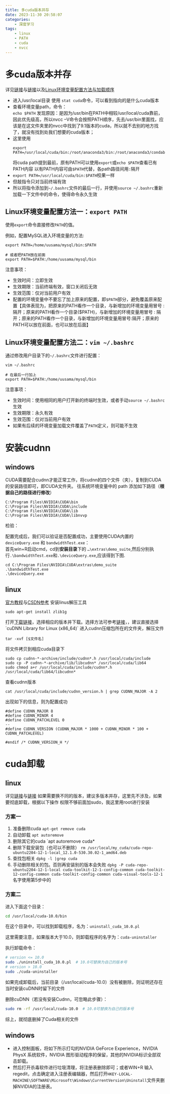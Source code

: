 ```yaml
---
title: 多cuda版本并存
date: 2023-11-30 20:58:07
categories:
	- 深度学习
tags: 
	- linux
	- PATH
	- cuda
	- nvcc
---
```

# 多cuda版本并存
详见[链接](https://blog.csdn.net/qq_44850917/article/details/134170999)与[链接](https://blog.csdn.net/m0_46093829/article/details/128073309)以及[Linux环境变量配置方法与加载顺序](https://blog.csdn.net/weixin_46307478/article/details/128972918)
- 进入/usr/local目录 使用 `stat cuda`命令，可以看到指向的是什么cuda版本
- 查看环境变量path，命令：  
	`echo $PATH`
	发现原因：是因为/usr/bin在PATH中相较/usr/local/cuda靠前，因此优先级高，所以nvcc –V命令会按照PATH顺序，先去/usr/bin里面找，应该是在这文件夹里的nvcc中找到了9.1版本的cuda，所以就不去别的地方找了，就没有找到处我们想要的cuda版本；
- 这里使用
	```
	export PATH=/usr/local/cuda/bin:/root/anaconda3/bin:/root/anaconda3/condabin:/usr/local/sbin:/usr/local/bin:/usr/sbin:/usr/bin:/sbin:/bin:/usr/games:/usr/local/games:/snap/bin
	```
	将cuda path提到最前，原有PATH可以使用`export`或`echo $PATH`查看已有PATH内容
	以有PATH内容可由`$PATH`代替，各path路径间用`:`隔开
- `export PATH=/usr/local/cuda/bin:$PATH`校果一样
- 但敲指令只对当前终端有效
- 所以将指令添加到`~/.bashrc`文件的最后一行，并使用`source ~/.bashrc`重新加载一下文件中的命令，使得命令永久生效
## Linux环境变量配置方法一：`export PATH`

使用`export`命令直接修改`PATH`的值。

例如，配置MySQL进入环境变量的方法:

```shell
export PATH=/home/uusama/mysql/bin:$PATH

# 或者把PATH放在前面
export PATH=$PATH:/home/uusama/mysql/bin
```

注意事项：
- 生效时间：立即生效
- 生效期限：当前终端有效，窗口关闭后无效
- 生效范围：仅对当前用户有效
- 配置的环境变量中不要忘了加上原来的配置，即`$PATH`部分，避免覆盖原来配置【具体表现为，把原来的PATH看作一个目录，与新增加的环境变量用冒号 : 隔开；原来的PATH看作一个目录($PATH)，与新增加的环境变量用冒号 : 隔开；原来的PATH看作一个目录，与新增加的环境变量用冒号:隔开；原来的PATH可以放在前面，也可以放在后面】
## Linux环境变量配置方法二：`vim ~/.bashrc`

通过修改用户目录下的`~/.bashrc`文件进行配置：

```shell
vim ~/.bashrc

# 在最后一行加上
export PATH=$PATH:/home/uusama/mysql/bin
```

注意事项：

- 生效时间：使用相同的用户打开新的终端时生效，或者手动`source ~/.bashrc`生效
- 生效期限：永久有效
- 生效范围：仅对当前用户有效
- 如果有后续的环境变量加载文件覆盖了`PATH`定义，则可能不生效

# 安装cudnn
## windows
CUDA需要配合cudnn才能正常工作，将cudnn的四个文件（夹），复制到CUDA的安装路径即可，即CUDA文件夹。
往系统环境变量中的 path 添加如下路径（**根据自己的路径进行修改**）
```
C:\Program Files\NVIDIA\CUDA\bin
C:\Program Files\NVIDIA\CUDA\include
C:\Program Files\NVIDIA\CUDA\lib
C:\Program Files\NVIDIA\CUDA\libnvvp
```
检验：

配置完成后，我们可以验证是否配置成功，主要使用CUDA内置的`deviceQuery.exe` 和 `bandwidthTest.exe`：  
首先win+R启动cmd，cd到**安装目录**下的 `…\extras\demo_suite`,然后分别执行`.\bandwidthTest.exe`和`.\deviceQuery.exe`,应该得到下图.
```
cd C:\Program Files\NVIDIA\CUDA\extras\demo_suite 
.\bandwidthTest.exe 
.\deviceQuery.exe
```
## linux
[官方教程](https://docs.nvidia.com/deeplearning/cudnn/install-guide/index.html)与[CSDN参考](https://blog.csdn.net/JianJuly/article/details/102793103)
安装linus解压工具
```
sudo apt-get install zlib1g
```
打开[下载链接](https://developer.nvidia.com/rdp/cudnn-archive)，选择相应的版本并下载。选择方法可参考[链接]([https://blog.csdn.net/MumuziD/article/details/118760650](https://blog.csdn.net/MumuziD/article/details/118760650))，，建议直接选择`cuDNN Library for Linux (x86_64)`
进入cudnn压缩包所在的文件夹，解压文件
```
tar -xvf [$文件名]
```
将文件拷贝到相应cuda目录下
```
sudo cp cudnn-*-archive/include/cudnn*.h /usr/local/cuda/include 
sudo cp -P cudnn-*-archive/lib/libcudnn* /usr/local/cuda/lib64 
sudo chmod a+r /usr/local/cuda/include/cudnn*.h /usr/local/cuda/lib64/libcudnn*
```
查看cudnn版本

```
cat /usr/local/cuda/include/cudnn_version.h | grep CUDNN_MAJOR -A 2
```

出现如下的信息，则为配置成功
```shell
#define CUDNN_MAJOR 8
#define CUDNN_MINOR 4
#define CUDNN_PATCHLEVEL 0
--
#define CUDNN_VERSION (CUDNN_MAJOR * 1000 + CUDNN_MINOR * 100 + CUDNN_PATCHLEVEL)

#endif /* CUDNN_VERSION_H */
```
# cuda卸载
## linux
详见[链接](https://blog.csdn.net/ziqibit/article/details/129935737)与[链接](https://zhuanlan.zhihu.com/p/648709952)
如果需要换不同的版本，建议多版本并存，这里先不涉及，如果要彻底卸载，根据以下操作
权限不够前面加sudo，我这里用root进行安装
### 方案一
1. 准备删除cuda
`apt-get remove cuda`
2. 自动卸载
`apt autoremove`
3. 删除其它的cuda
`apt autoremove cuda*
4. 删除下载安装包（也可以不删除）
`rm /usr/local/my_cuda/cuda-repo-ubuntu2204-12-1-local_12.1.0-530.30.02-1_amd64.deb`
5. 查找包相关
`dpkg -l |grep cuda`
6. 手动删除相关的包。否则再安装别的版本会失败
`dpkg -P cuda-repo-ubuntu2204-12-1-local cuda-toolkit-12-1-config-common cuda-toolkit-12-config-common cuda-toolkit-config-common cuda-visual-tools-12-1`
名字使用第5步中的
### 方案二
进入下面这个目录：

```bash
cd /usr/local/cuda-10.0/bin
```

在这个目录中，可以找到卸载程序，名为：`uninstall_cuda_10.0.pl`

这里需要注意，如果版本大于10.0，则卸载程序的名字为：`cuda-uninstaller`

执行卸载命令：

```bash
# version <= 10.0
sudo ./uninstall_cuda_10.0.pl  # 10.0可替换为自己的版本号
# version > 10.0
sudo ./cuda-uninstaller
```

如果完成卸载后，当前目录（/usr/local/cuda-10.0）没有被删除，则证明还存在当时安装cuDNN时留下的文件

删除cuDNN（若没有安装Cudnn，可忽略此步骤）：

```bash
sudo rm -rf /usr/local/cuda-10.0  # 10.0可替换为自己的版本号
```

综上，就彻底删掉了Cuda相关的文件
## windows
- 进入控制面板，将如下所示打勾的NVIDIA GeForce Experience，NVIDIA PhysX 系统软件，NVIDIA 图形驱动程序的保留，其他的NVIDIA标识全部双击卸载。
- 然后打开杀毒软件进行垃圾清理，将注册表删除即可；或者WIN+R 输入regedit，点击确定进入注册表编辑器，然后打开`HKEY-LOCAL-MACHINE\SOFTWARE\Microsoft\Windows\CurrentVersion\Uninstall`文件夹删掉NVIDIA的注册表。

